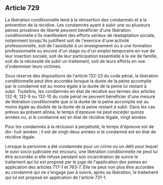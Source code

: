 Article 729
----
La libération conditionnelle tend à la réinsertion des condamnés et à la
prévention de la récidive. Les condamnés ayant à subir une ou plusieurs peines
privatives de liberté peuvent bénéficier d'une libération conditionnelle s'ils
manifestent des efforts sérieux de réadaptation sociale, notamment lorsqu'ils
justifient soit de l'exercice d'une activité professionnelle, soit de
l'assiduité à un enseignement ou à une formation professionnelle ou encore d'un
stage ou d'un emploi temporaire en vue de leur insertion sociale, soit de leur
participation essentielle à la vie de famille, soit de la nécessité de subir un
traitement, soit de leurs efforts en vue d'indemniser leurs victimes.

Sous réserve des dispositions de l'article 132-23 du code pénal, la libération
conditionnelle peut être accordée lorsque la durée de la peine accomplie par le
condamné est au moins égale à la durée de la peine lui restant à subir.
Toutefois, les condamnés en état de récidive aux termes des articles 132-8,
132-9 ou 132-10 du code pénal ne peuvent bénéficier d'une mesure de libération
conditionnelle que si la durée de la peine accomplie est au moins égale au
double de la durée de la peine restant à subir. Dans les cas prévus au présent
alinéa, le temps d'épreuve ne peut excéder quinze années ou, si le condamné est
en état de récidive légale, vingt années.

Pour les condamnés à la réclusion à perpétuité, le temps d'épreuve est de dix-
huit années ; il est de vingt-deux années si le condamné est en état de récidive
légale.

Lorsque la personne a été condamnée pour un crime ou un délit pour lequel le
suivi socio-judiciaire est encouru, une libération conditionnelle ne peut lui
être accordée si elle refuse pendant son incarcération de suivre le traitement
qui lui est proposé par le juge de l'application des peines en application des
articles 717-1 et 763-7. Elle ne peut non plus être accordée au condamné qui ne
s'engage pas à suivre, après sa libération, le traitement qui lui est proposé en
application de l'article 731-1.
